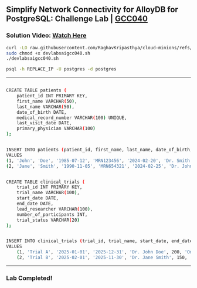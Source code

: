 
##  Simplify Network Connectivity for AlloyDB for PostgreSQL: Challenge Lab | [GCC040](https://www.youtube.com/@quick_lab/videos)

###  **Solution Video:** [Watch Here]()


```bash
curl -LO raw.githubusercontent.com/RaghavKripasthya/cloud-minions/refs/heads/main/Simplify%20Network%20Connectivity%20for%20AlloyDB%20for%20PostgreSQL%20Challenge%20Lab/devlabsaigcc040.sh
sudo chmod +x devlabsaigcc040.sh
./devlabsaigcc040.sh
```

```bash
psql -h REPLACE_IP -U postgres -d postgres
```
---
```bash

CREATE TABLE patients (
    patient_id INT PRIMARY KEY,
    first_name VARCHAR(50),
    last_name VARCHAR(50),
    date_of_birth DATE,
    medical_record_number VARCHAR(100) UNIQUE,
    last_visit_date DATE,
    primary_physician VARCHAR(100)
);


INSERT INTO patients (patient_id, first_name, last_name, date_of_birth, medical_record_number, last_visit_date, primary_physician)
VALUES 
(1, 'John', 'Doe', '1985-07-12', 'MRN123456', '2024-02-20', 'Dr. Smith'),
(2, 'Jane', 'Smith', '1990-11-05', 'MRN654321', '2024-02-25', 'Dr. Johnson');


CREATE TABLE clinical_trials (
    trial_id INT PRIMARY KEY,
    trial_name VARCHAR(100),
    start_date DATE,
    end_date DATE,
    lead_researcher VARCHAR(100),
    number_of_participants INT,
    trial_status VARCHAR(20)
);


INSERT INTO clinical_trials (trial_id, trial_name, start_date, end_date, lead_researcher, number_of_participants, trial_status)
VALUES 
    (1, 'Trial A', '2025-01-01', '2025-12-31', 'Dr. John Doe', 200, 'Ongoing'),
    (2, 'Trial B', '2025-02-01', '2025-11-30', 'Dr. Jane Smith', 150, 'Completed');
```


---

### **Lab Completed!**

